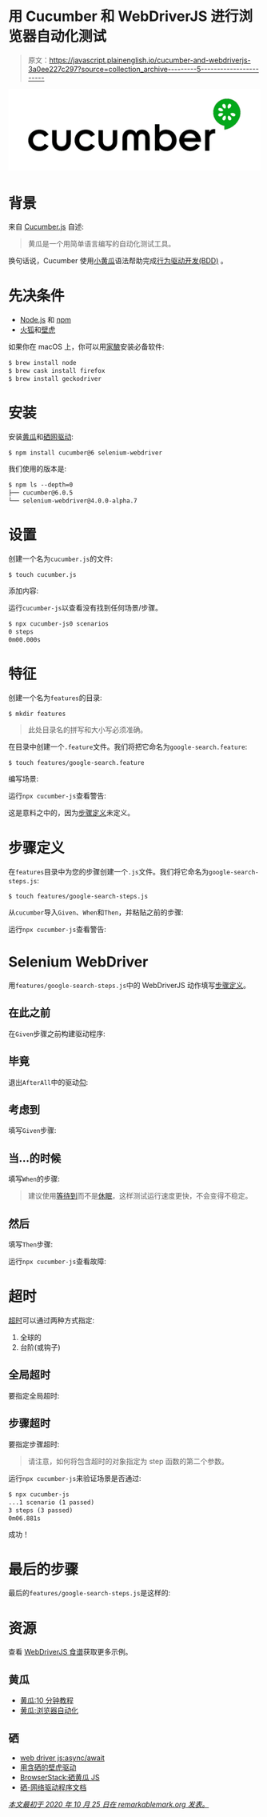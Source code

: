 # 用 Cucumber 和 WebDriverJS 进行浏览器自动化测试

> 原文：<https://javascript.plainenglish.io/cucumber-and-webdriverjs-3a0ee227c297?source=collection_archive---------5----------------------->

![](img/6f0580c6efcadfe1064523c2d875a9f0.png)

# 背景

来自 [Cucumber.js](https://github.com/cucumber/cucumber-js) 自述:

> 黄瓜是一个用简单语言编写的自动化测试工具。

换句话说，Cucumber 使用[小黄瓜](https://cucumber.io/docs/gherkin/)语法帮助完成[行为驱动开发(BDD)](https://en.wikipedia.org/wiki/Behavior-driven_development) 。

# 先决条件

*   [Node.js](http://b.remarkabl.org/nodejs-site) 和 [npm](http://b.remarkabl.org/get-npm)
*   [火狐](http://b.remarkabl.org/firefox)和[壁虎](http://b.remarkabl.org/geckodriver)

如果你在 macOS 上，你可以用[家酿](http://b.remarkabl.org/homebrew)安装必备软件:

```
$ brew install node
$ brew cask install firefox
$ brew install geckodriver
```

# 安装

安装[黄瓜](https://www.npmjs.com/package/cucumber)和[硒网驱动](http://b.remarkabl.org/1Tx8tt4):

```
$ npm install cucumber@6 selenium-webdriver
```

我们使用的版本是:

```
$ npm ls --depth=0
├── cucumber@6.0.5
└── selenium-webdriver@4.0.0-alpha.7
```

# 设置

创建一个名为`cucumber.js`的文件:

```
$ touch cucumber.js
```

添加内容:

运行`cucumber-js`以查看没有找到任何场景/步骤。

```
$ npx cucumber-js0 scenarios
0 steps
0m00.000s
```

# 特征

创建一个名为`features`的目录:

```
$ mkdir features
```

> 此处目录名的拼写和大小写必须准确。

在目录中创建一个`.feature`文件。我们将把它命名为`google-search.feature`:

```
$ touch features/google-search.feature
```

编写场景:

运行`npx cucumber-js`查看警告:

这是意料之中的，因为[步骤定义](https://github.com/cucumber/cucumber-js/blob/v6.0.5/docs/support_files/step_definitions.md)未定义。

# 步骤定义

在`features`目录中为您的步骤创建一个`.js`文件。我们将它命名为`google-search-steps.js`:

```
$ touch features/google-search-steps.js
```

从`cucumber`导入`Given`、`When`和`Then`，并粘贴之前的步骤:

运行`npx cucumber-js`查看警告:

# Selenium WebDriver

用`features/google-search-steps.js`中的 WebDriverJS 动作填写[步骤定义](https://github.com/cucumber/cucumber-js/blob/v6.0.5/docs/support_files/step_definitions.md)。

## 在此之前

在`Given`步骤之前构建驱动程序:

## 毕竟

退出`AfterAll`中的驱动[勾](https://github.com/cucumber/cucumber-js/blob/v6.0.5/docs/support_files/hooks.md):

## 考虑到

填写`Given`步骤:

## 当...的时候

填写`When`的步骤:

> 建议使用[等待到](https://www.selenium.dev/selenium/docs/api/javascript/module/selenium-webdriver/lib/until.html)而不是[休眠](https://www.selenium.dev/selenium/docs/api/javascript/module/selenium-webdriver/lib/webdriver_exports_WebDriver.html#sleep)，这样测试运行速度更快，不会变得不稳定。

## 然后

填写`Then`步骤:

运行`npx cucumber-js`查看故障:

# 超时

[超时](https://github.com/cucumber/cucumber-js/blob/6.x/docs/support_files/timeouts.md#timeouts)可以通过两种方式指定:

1.  全球的
2.  台阶(或钩子)

## 全局超时

要指定全局超时:

## 步骤超时

要指定步骤超时:

> 请注意，如何将包含超时的对象指定为 step 函数的第二个参数。

运行`npx cucumber-js`来验证场景是否通过:

```
$ npx cucumber-js
...1 scenario (1 passed)
3 steps (3 passed)
0m06.881s
```

成功！

# 最后的步骤

最后的`features/google-search-steps.js`是这样的:

# 资源

查看 [WebDriverJS 食谱](https://b.remarkabl.org/2eUH7z7)获取更多示例。

## 黄瓜

*   [黄瓜:10 分钟教程](https://cucumber.io/docs/guides/10-minute-tutorial/)
*   [黄瓜:浏览器自动化](https://cucumber.io/docs/guides/browser-automation/)

## 硒

*   [web driver js:async/await](https://b.remarkabl.org/34tlEFy)
*   [用含硒的壁虎驱动](https://b.remarkabl.org/2eDO1Xp)
*   [BrowserStack:硒黄瓜 JS](https://www.browserstack.com/docs/automate/selenium/getting-started/nodejs/cucumber-js)
*   [硒-网络驱动程序文档](https://b.remarkabl.org/2etiPuZ)

[*本文最初于 2020 年 10 月 25 日在 remarkablemark.org 发表。*](https://b.remarkabl.org/34pXj3b)